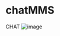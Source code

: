 # chatMMS
CHAT
 ![image](https://github.com/user-attachments/assets/8954eb3d-0cc1-42ae-8cff-a1d520d12963)
